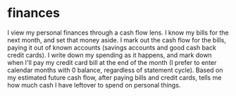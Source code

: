 # finances

I view my personal finances through a cash flow lens.
I know my bills for the next month, and set that money aside. I mark out the cash flow for the bills, paying it out of known accounts (savings accounts and good cash back credit cards).
I write down my spending as it happens, and mark down when I'll pay my credit card bill at the end of the month (I prefer to enter calendar months with 0 balance, regardless of statement cycle).
Based on my estimated future cash flow, after paying bills and credit cards, tells me how much cash I have leftover to spend on personal things.
